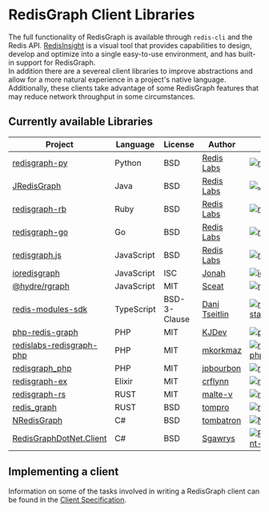 # RedisGraph Client Libraries

The full functionality of RedisGraph is available through `redis-cli` and the Redis API.  [RedisInsight](https://redislabs.com/redis-enterprise/redis-insight/) is a visual tool that provides capabilities to design, develop and optimize into a single easy-to-use environment, and has built-in support for RedisGraph.  
In addition there are a severeal client libraries to improve abstractions and allow for a more natural experience in a project's native language. Additionally, these clients take advantage of some RedisGraph features that may reduce network throughput in some circumstances.

## Currently available Libraries

| Project                                                   | Language   | License | Author                                      | Stars                                                          | 
| --------------------------------------------------------- | ---------- | ------- | ------------------------------------------- | -------------------------------------------------------------- |
| [redisgraph-py][redisgraph-py-url]                        | Python     | BSD     | [Redis Labs][redisgraph-py-author]          | [![redisgraph-py-stars]][redisgraph-py-url]                    |  
| [JRedisGraph][JRedisGraph-url]                            | Java       | BSD     | [Redis Labs][JRedisGraph-author]            | [![JRedisGraph-stars]][JRedisGraph-url]                        |
| [redisgraph-rb][redisgraph-rb-url]                        | Ruby       | BSD     | [Redis Labs][redisgraph-rb-author]          | [![redisgraph-rb-stars]][redisgraph-rb-url]                    |
| [redisgraph-go][redisgraph-go-url]                        | Go         | BSD     | [Redis Labs][redisgraph-go-author]          | [![redisgraph-go-stars]][redisgraph-go-url]                    |
| [redisgraph.js][redisgraph.js-url]                        | JavaScript | BSD     | [Redis Labs][redisgraph.js-author]          | [![redisgraph.js-stars]][redisgraph.js-url]                    |
| [ioredisgraph][ioredisgraph-url]                          | JavaScript | ISC     | [Jonah][ioredisgraph-author]                | [![ioredisgraph-stars]][ioredisgraph-url]                      |
| [@hydre/rgraph][rgraph-url]                               | JavaScript | MIT     | [Sceat][rgraph-author]                      | [![rgraph-stars]][rgraph-url]                                  |
| [redis-modules-sdk][redis-modules-sdk-url] | TypeScript | BSD-3-Clause | [Dani Tseitlin][redis-modules-sdk-author] | [![redis-modules-sdk-stars]][redis-modules-sdk-url]                                |
| [php-redis-graph][php-redis-graph-url]                    | PHP        | MIT     | [KJDev][php-redis-graph-author]             | [![php-redis-graph-stars]][php-redis-graph-url]                |
| [redislabs-redisgraph-php][redislabs-redisgraph-php-url]  | PHP        | MIT     | [mkorkmaz][redislabs-redisgraph-php-author] | [![redislabs-redisgraph-php-stars]][redislabs-redisgraph-php-url] |
| [redisgraph_php][redisgraph_php-url]                      | PHP        | MIT     | [jpbourbon][redisgraph_php-author]          | [![redisgraph_php-stars]][redisgraph_php-url]                  |
| [redisgraph-ex][redisgraph-ex-url]                        | Elixir     | MIT     | [crflynn][redisgraph-ex-author]             | [![redisgraph-ex-stars]][redisgraph-ex-url]                    |
| [redisgraph-rs][redisgraph-rs-url]                        | RUST       | MIT     | [malte-v][redisgraph-rs-author]             | [![redisgraph-rs-stars]][redisgraph-rs-url]                    |
| [redis_graph][redis_graph-url]                            | RUST       | BSD     | [tompro][redis_graph-author]                | [![redis_graph-stars]][redis_graph-url]                        |
| [NRedisGraph][NRedisGraph-url]                            | C#         | BSD     | [tombatron][NRedisGraph-author]             | [![NRedisGraph-stars]][redis_graph-url]                        |
| [RedisGraphDotNet.Client][RedisGraphDotNet.Client-url]    | C#         | BSD     | [Sgawrys][RedisGraphDotNet.Client-author]   | [![RedisGraphDotNet.Client-stars]][RedisGraphDotNet.Client-url] |


[redisgraph-py-author]: https://redislabs.com
[redisgraph-py-url]: https://github.com/RedisGraph/redisgraph-py
[redisgraph-py-stars]: https://img.shields.io/github/stars/RedisGraph/redisgraph-py.svg?style=social&amp;label=Star&amp;maxAge=2592000

[JRedisGraph-author]: https://redislabs.com
[JRedisGraph-url]: https://github.com/RedisGraph/JRedisGraph
[JRedisGraph-stars]: https://img.shields.io/github/stars/RedisGraph/JRedisGraph.svg?style=social&amp;label=Star&amp;maxAge=2592000

[redisgraph-rb-author]: https://redislabs.com
[redisgraph-rb-url]: https://github.com/RedisGraph/redisgraph-rb
[redisgraph-rb-stars]: https://img.shields.io/github/stars/RedisGraph/redisgraph-rb.svg?style=social&amp;label=Star&amp;maxAge=2592000

[redisgraph-go-author]: https://redislabs.com
[redisgraph-go-url]: https://github.com/RedisGraph/redisgraph-go
[redisgraph-go-stars]: https://img.shields.io/github/stars/RedisGraph/redisgraph-go.svg?style=social&amp;label=Star&amp;maxAge=2592000

[redisgraph.js-author]: https://redislabs.com
[redisgraph.js-url]: https://github.com/RedisGraph/redisgraph.js
[redisgraph.js-stars]: https://img.shields.io/github/stars/RedisGraph/redisgraph.js.svg?style=social&amp;label=Star&amp;maxAge=2592000

[rgraph-author]: https://github.com/Sceat
[rgraph-url]: https://github.com/HydreIO/rgraph
[rgraph-stars]: https://img.shields.io/github/stars/HydreIO/rgraph.svg?style=social&amp;label=Star&amp;maxAge=2592000

[redis-modules-sdk-author]: https://github.com/danitseitlin
[redis-modules-sdk-url]: https://github.com/danitseitlin/redis-modules-sdk
[redis-modules-sdk-stars]: https://img.shields.io/github/stars/danitseitlin/redis-modules-sdk.svg?style=social&amp;label=Star&amp;maxAge=2592000

[ioredisgraph-author]: https://github.com/Jonahss
[ioredisgraph-url]: https://github.com/Jonahss/ioredisgraph
[ioredisgraph-stars]: https://img.shields.io/github/stars/Jonahss/ioredisgraph.svg?style=social&amp;label=Star&amp;maxAge=2592000

[php-redis-graph-author]: https://github.com/kjdev
[php-redis-graph-url]: https://github.com/kjdev/php-redis-graph
[php-redis-graph-stars]: https://img.shields.io/github/stars/kjdev/php-redis-graph.svg?style=social&amp;label=Star&amp;maxAge=2592000

[redisgraph_php-author]: https://github.com/jpbourbon
[redisgraph_php-url]: https://github.com/jpbourbon/redisgraph_php
[redisgraph_php-stars]: https://img.shields.io/github/stars/jpbourbon/redisgraph_php.svg?style=social&amp;label=Star&amp;maxAge=2592000

[redislabs-redisgraph-php-author]: https://github.com/mkorkmaz
[redislabs-redisgraph-php-url]: https://github.com/mkorkmaz/redislabs-redisgraph-php
[redislabs-redisgraph-php-stars]: https://img.shields.io/github/stars/mkorkmaz/redislabs-redisgraph-php.svg?style=social&amp;label=Star&amp;maxAge=2592000

[redisgraph-ex-author]: https://github.com/crflynn
[redisgraph-ex-url]: https://github.com/crflynn/redisgraph-ex
[redisgraph-ex-stars]: https://img.shields.io/github/stars/crflynn/redisgraph-ex.svg?style=social&amp;label=Star&amp;maxAge=2592000

[redisgraph-rs-author]: https://github.com/malte-v
[redisgraph-rs-url]: https://github.com/malte-v/redisgraph-rs
[redisgraph-rs-stars]: https://img.shields.io/github/stars/malte-v/redisgraph-rs.svg?style=social&amp;label=Star&amp;maxAge=2592000

[redis_graph-author]: https://github.com/tompro
[redis_graph-url]: https://github.com/tompro/redis_graph
[redis_graph-stars]: https://img.shields.io/github/stars/tompro/redis_graph.svg?style=social&amp;label=Star&amp;maxAge=2592000

[NRedisGraph-author]: https://github.com/tombatron
[NRedisGraph-url]: https://github.com/tombatron/NRedisGraph
[NRedisGraph-stars]: https://img.shields.io/github/stars/tombatron/NRedisGraph.svg?style=social&amp;label=Star&amp;maxAge=2592000

[RedisGraphDotNet.Client-author]: https://github.com/Sgawrys
[RedisGraphDotNet.Client-url]: https://github.com/Sgawrys/RedisGraphDotNet.Client
[RedisGraphDotNet.Client-stars]: https://img.shields.io/github/stars/Sgawrys/RedisGraphDotNet.Client.svg?style=social&amp;label=Star&amp;maxAge=2592000


## Implementing a client

Information on some of the tasks involved in writing a RedisGraph client can be found in the [Client Specification](client_spec.md).
